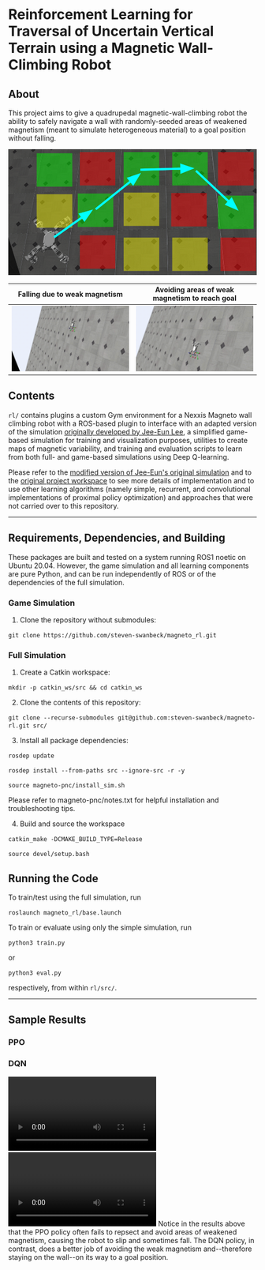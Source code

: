 # Reinforcement Learning for Traversal of Uncertain Vertical Terrain using a Magnetic Wall-Climbing Robot



## About
This project aims to give a quadrupedal magnetic-wall-climbing robot the ability to safely navigate a wall with randomly-seeded areas of weakened magnetism (meant to simulate heterogeneous material) to a goal position without falling.  

![](assets/goal.png)

Falling due to weak magnetism |  Avoiding areas of weak magnetism to reach goal
:-------------------------:|:-------------------------:
![](assets/falling.gif)  |  ![](assets/walking.gif)

## Contents
```rl/``` contains plugins a custom Gym environment for a Nexxis Magneto wall climbing robot with a ROS-based plugin to interface with an adapted version of the simulation [originally developed by Jee-Eun Lee](https://github.com/jeeeunlee/ros-pnc.git), a simplified game-based simulation for training and visualization purposes, utilities to create maps of magnetic variability, and training and evaluation scripts to learn from both full- and game-based simulations using Deep Q-learning.

Please refer to the [modified version of Jee-Eun's original simulation](https://github.com/steven-swanbeck/magneto-pnc.git) and to the [original project workspace](https://github.com/steven-swanbeck/magneto_rl_basic.git) to see more details of implementation and to use other learning algorithms (namely simple, recurrent, and convolutional implementations of proximal policy optimization) and approaches that were not carried over to this repository.  

---

## Requirements, Dependencies, and Building
These packages are built and tested on a system running ROS1 noetic on Ubuntu 20.04. However, the game simulation and all learning components are pure Python, and can be run independently of ROS or of the dependencies of the full simulation.

### Game Simulation
1. Clone the repository without submodules:
```
git clone https://github.com/steven-swanbeck/magneto_rl.git
```

### Full Simulation
1. Create a Catkin workspace:
```
mkdir -p catkin_ws/src && cd catkin_ws
```
2. Clone the contents of this repository:
```
git clone --recurse-submodules git@github.com:steven-swanbeck/magneto-rl.git src/
```

3. Install all package dependencies:
```
rosdep update
```
```
rosdep install --from-paths src --ignore-src -r -y
```
```
source magneto-pnc/install_sim.sh
```
Please refer to magneto-pnc/notes.txt for helpful installation and troubleshooting tips.

4. Build and source the workspace
```
catkin_make -DCMAKE_BUILD_TYPE=Release
```
```
source devel/setup.bash
```

## Running the Code
To train/test using the full simulation, run

```
roslaunch magneto_rl/base.launch
```
To train or evaluate using only the simple simulation, run
```
python3 train.py
```
or
```
python3 eval.py
```
respectively, from within ```rl/src/```.

---

## Sample Results

### PPO
[](https://github.com/steven-swanbeck/magneto_rl/assets/99771915/e71eb0a7-010a-4f5b-82d1-5deb75673722)

### DQN
[](https://github.com/steven-swanbeck/magneto_rl/assets/99771915/3e2304db-922f-4e7e-9f5a-aecd7f42712f)

![](assets/ppo.mp4) 
![](assets/dqn.mp4)
Notice in the results above that the PPO policy often fails to repsect and avoid areas of weakened magnetism, causing the robot to slip and sometimes fall. The DQN policy, in contrast, does a better job of avoiding the weak magnetism and--therefore staying on the wall--on its way to a goal position.
